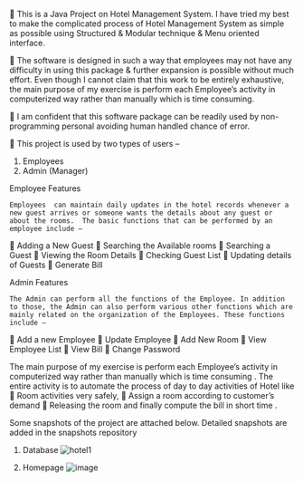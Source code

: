 	This is a Java Project on Hotel Management System. I have tried my best to make the complicated process of Hotel Management System as simple as possible using Structured & Modular technique & Menu oriented interface. 

	The software is designed in such a way that employees may not have any difficulty in using this package & further expansion is possible without much effort. Even though I cannot claim that this work to be entirely exhaustive, the main purpose of my exercise is perform each Employee’s activity in computerized way rather than manually which is time consuming.

	I am confident that this software package can be readily used by non-programming personal avoiding human handled chance of error.

	This project is used by two types of users –
 1. Employees
 2. Admin (Manager)
 
 
 Employee Features
 
 	Employees  can maintain daily updates in the hotel records whenever a new guest arrives or someone wants the details about any guest or about the rooms.  The basic functions that can be performed by an employee include – 
	Adding a New Guest
	Searching the Available rooms
	Searching  a Guest
	Viewing the Room Details
	Checking Guest List
	Updating details of Guests
	Generate Bill


Admin Features

	The Admin can perform all the functions of the Employee. In addition to those, the Admin can also perform various other functions which are mainly related on the organization of the Employees. These functions include – 
	Add a new Employee
	Update Employee
	Add New Room
	View Employee List
	View Bill
	Change Password

The main purpose of my exercise is perform each Employee’s activity in  computerized way rather than manually which is time consuming .
The entire activity is to automate the process of day to day activities of  Hotel like
	Room activities very safely,
	Assign a room according to customer’s demand
	Releasing the room and finally compute the bill in short time .


Some snapshots of the project are attached below. Detailed snapshots are added in the snapshots repository

1. Database
![hotel1](https://user-images.githubusercontent.com/24854066/127773544-5ed611d4-1026-48ac-9ef8-1de162009b76.jpg)

2. Homepage
![image](https://user-images.githubusercontent.com/24854066/127773587-0ca575f1-758d-4d8e-bdb9-9cbf8b6c5da0.png)
